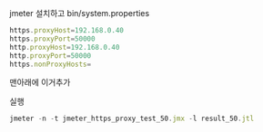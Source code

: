 jmeter 설치하고
bin/system.properties 

```jsx
https.proxyHost=192.168.0.40
https.proxyPort=50000
http.proxyHost=192.168.0.40
http.proxyPort=50000
https.nonProxyHosts=
```

맨아래에 이거추가

실행

```jsx
jmeter -n -t jmeter_https_proxy_test_50.jmx -l result_50.jtl
```